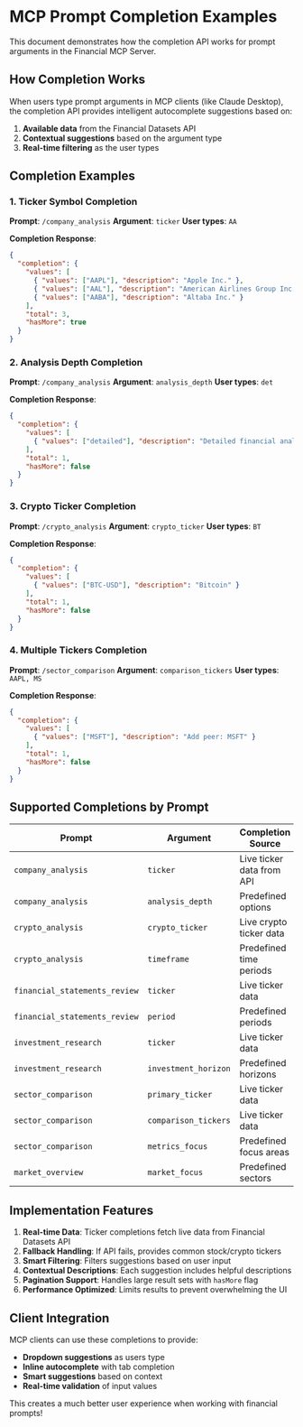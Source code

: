 # MCP Prompt Completion Examples

This document demonstrates how the completion API works for prompt arguments in the Financial MCP Server.

## How Completion Works

When users type prompt arguments in MCP clients (like Claude Desktop), the completion API provides intelligent autocomplete suggestions based on:

1. **Available data** from the Financial Datasets API
2. **Contextual suggestions** based on the argument type
3. **Real-time filtering** as the user types

## Completion Examples

### 1. Ticker Symbol Completion

**Prompt**: `/company_analysis`
**Argument**: `ticker`
**User types**: `AA`

**Completion Response**:
```json
{
  "completion": {
    "values": [
      { "values": ["AAPL"], "description": "Apple Inc." },
      { "values": ["AAL"], "description": "American Airlines Group Inc." },
      { "values": ["AABA"], "description": "Altaba Inc." }
    ],
    "total": 3,
    "hasMore": true
  }
}
```

### 2. Analysis Depth Completion

**Prompt**: `/company_analysis`
**Argument**: `analysis_depth`
**User types**: `det`

**Completion Response**:
```json
{
  "completion": {
    "values": [
      { "values": ["detailed"], "description": "Detailed financial analysis" }
    ],
    "total": 1,
    "hasMore": false
  }
}
```

### 3. Crypto Ticker Completion

**Prompt**: `/crypto_analysis`
**Argument**: `crypto_ticker`
**User types**: `BT`

**Completion Response**:
```json
{
  "completion": {
    "values": [
      { "values": ["BTC-USD"], "description": "Bitcoin" }
    ],
    "total": 1,
    "hasMore": false
  }
}
```

### 4. Multiple Tickers Completion

**Prompt**: `/sector_comparison`
**Argument**: `comparison_tickers`
**User types**: `AAPL, MS`

**Completion Response**:
```json
{
  "completion": {
    "values": [
      { "values": ["MSFT"], "description": "Add peer: MSFT" }
    ],
    "total": 1,
    "hasMore": false
  }
}
```

## Supported Completions by Prompt

| Prompt | Argument | Completion Source |
|--------|----------|-------------------|
| `company_analysis` | `ticker` | Live ticker data from API |
| `company_analysis` | `analysis_depth` | Predefined options |
| `crypto_analysis` | `crypto_ticker` | Live crypto ticker data |
| `crypto_analysis` | `timeframe` | Predefined time periods |
| `financial_statements_review` | `ticker` | Live ticker data |
| `financial_statements_review` | `period` | Predefined periods |
| `investment_research` | `ticker` | Live ticker data |
| `investment_research` | `investment_horizon` | Predefined horizons |
| `sector_comparison` | `primary_ticker` | Live ticker data |
| `sector_comparison` | `comparison_tickers` | Live ticker data |
| `sector_comparison` | `metrics_focus` | Predefined focus areas |
| `market_overview` | `market_focus` | Predefined sectors |

## Implementation Features

1. **Real-time Data**: Ticker completions fetch live data from Financial Datasets API
2. **Fallback Handling**: If API fails, provides common stock/crypto tickers
3. **Smart Filtering**: Filters suggestions based on user input
4. **Contextual Descriptions**: Each suggestion includes helpful descriptions
5. **Pagination Support**: Handles large result sets with `hasMore` flag
6. **Performance Optimized**: Limits results to prevent overwhelming the UI

## Client Integration

MCP clients can use these completions to provide:
- **Dropdown suggestions** as users type
- **Inline autocomplete** with tab completion
- **Smart suggestions** based on context
- **Real-time validation** of input values

This creates a much better user experience when working with financial prompts!
